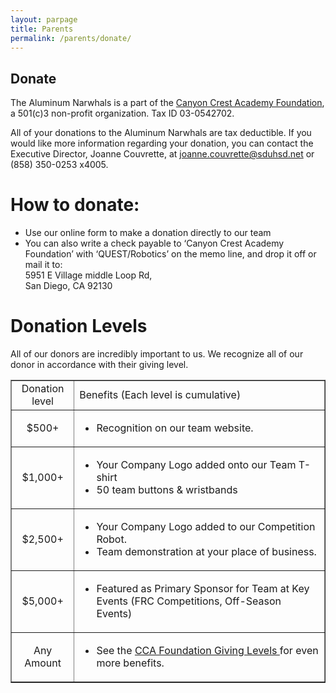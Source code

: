 ```yaml
---
layout: parpage
title: Parents
permalink: /parents/donate/
---
```


## Donate
The Aluminum Narwhals is a part of the [Canyon Crest Academy Foundation](http://canyoncrestfoundation.org/), a 501(c)3 non-profit organization. Tax ID 03-0542702.

All of your donations to the Aluminum Narwhals are tax deductible. If you would like more information regarding your donation, you can contact the Executive Director, Joanne Couvrette, at [joanne.couvrette@sduhsd.net](mailto:joanne.couvrette@sduhsd.net) or (858) 350-0253 x4005.

# How to donate:
+ Use our online form to make a donation directly to our team
+ You can also write a check payable to ‘Canyon Crest Academy Foundation’ with ‘QUEST/Robotics’ on the memo line, and drop it off or mail it to:  
  5951 E Village middle Loop Rd,  
  San Diego, CA 92130

# Donation Levels
All of our donors are incredibly important to us. We recognize all of our donor in accordance with their giving level.

<table width ="100%" border="1" cellpadding="3" cellspacing="0">

<tr>
<td width="20%" align="center">
Donation level
</td>
<td>
Benefits (Each level is cumulative)
</td>
</tr>

<tr>
<td align="center">
$500+
</td>
<td>
<ul>
<li>Recognition on our team website.</li>
</ul>
</td>
</tr>

<tr>
<td align="center">
$1,000+
</td>
<td >
<ul>
<li>Your Company Logo added onto our Team T-shirt</li>
<li>50 team buttons & wristbands</li>
</ul>
</td>
</tr>

<tr>
<td align="center">
$2,500+
</td>
<td >
<ul>
<li>Your Company Logo added to our Competition Robot.</li>
<li>Team demonstration at your place of business.</li>
</td>
</tr>

<tr>
<td align="center">
$5,000+
</td>
<td >
<ul>
<li>Featured as Primary Sponsor for Team at Key Events (FRC Competitions, Off-Season Events)</li>
</ul>
</td>
</tr>

<tr>
<td align="center">
Any Amount
</td>
<td >
<ul>
<li> See the <a href="http://www.canyoncrestfoundation.org/recognition/giving-levels-and-donor-premiums"> CCA Foundation Giving Levels </a> for even more benefits. </li>
</ul>
</td>
</tr>

</table>

